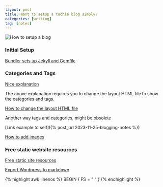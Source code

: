 ```yaml
---
layout: post
title: Want to setup a techie blog simply?
categories: [writing]
tag: [notes]
---
```


![How to setup a blog](/assets/images/setup_blog.png)

### Initial Setup

[Bundler sets up Jekyll and Gemfile](https://jekyllrb.com/tutorials/using-jekyll-with-bundler/)

### Categories and Tags

[Nice explanation](https://blog.webjeda.com/jekyll-categories/)

The above explanation requires you to change the layout HTML file
to show the categories and tags.  

[How to change the layout HTML file](https://jekyllrb.com/docs/layouts/)

[Another way tags and categories, might be obsolete](https://stackoverflow.com/a/37101827)

[Link example to self]({% post_url 2023-11-25-blogging-notes %})

[How to add images](https://jekyllrb.com/docs/posts/)


### Free static website resources

[Free static site resources](https://littlekendra.com/2021/05/03/moving-from-wordpress-to-an-azure-static-site-with-hugo/)

[Export Wordpress to markdown](https://github.com/lonekorean/WordPress-export-to-markdown)




{% highlight awk linenos %}
BEGIN { FS = " " }
{% endhighlight %}


